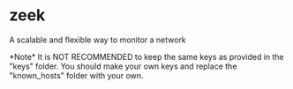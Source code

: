 # zeek
A scalable and flexible way to monitor a network

*Note\* It is NOT RECOMMENDED to keep the same keys as provided in the "keys" folder. You should make your own keys and replace the "known_hosts" folder with your own. 
